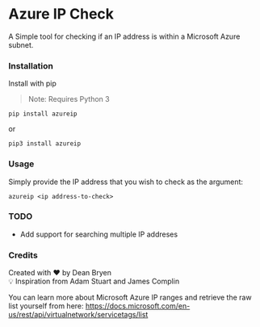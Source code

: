 # Azure IP Check

A Simple tool for checking if an IP address is within a Microsoft Azure subnet. 

### Installation

Install with pip

> Note: Requires Python 3

`pip install azureip`

or

`pip3 install azureip`

### Usage

Simply provide the IP address that you wish to check as the argument:

`azureip <ip address-to-check>`

### TODO

- Add support for searching multiple IP addreses

### Credits

Created with ❤️ by Dean Bryen  
💡 Inspiration from Adam Stuart and James Complin

You can learn more about Microsoft Azure IP ranges and retrieve the raw list yourself from here: https://docs.microsoft.com/en-us/rest/api/virtualnetwork/servicetags/list